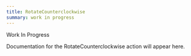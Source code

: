 ```yaml
---
title: RotateCounterclockwise
summary: work in progress
---
```


Work In Progress

Documentation for the RotateCounterclockwise action will appear here.